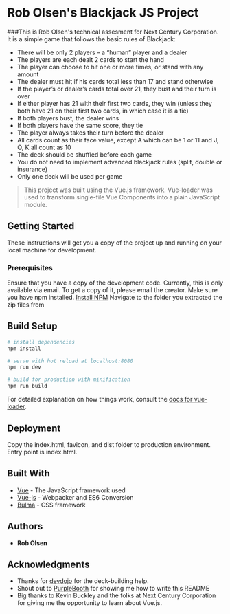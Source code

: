 # Rob Olsen's Blackjack JS Project
###This is Rob Olsen's technical assesment for Next Century Corporation.  It is a simple game that follows the basic rules of Blackjack:
* There will be only 2 players – a “human” player and a dealer
* The players are each dealt 2 cards to start the hand
* The player can choose to hit one or more times, or stand with any amount
* The dealer must hit if his cards total less than 17 and stand otherwise
* If the player’s or dealer’s cards total over 21, they bust and their turn is over
* If either player has 21 with their first two cards, they win (unless they both have 21 on their first two cards, in which case it is a tie)
* If both players bust, the dealer wins
* If both players have the same score, they tie
* The player always takes their turn before the dealer
* All cards count as their face value, except A which can be 1 or 11 and J, Q, K all count as 10
* The deck should be shuffled before each game
* You do not need to implement advanced blackjack rules (split, double or insurance)
* Only one deck will be used per game

> This project was built using the Vue.js framework.  Vue-loader was used to transform single-file Vue Components into a plain JavaScript module.

## Getting Started

These instructions will get you a copy of the project up and running on your local machine for development.

### Prerequisites
Ensure that you have a copy of the development code.  Currently, this is only available via email.  To get a copy of it, please email the creator.
Make sure you have npm installed.
[Install NPM](https://www.npmjs.com/get-npm)
Navigate to the folder you extracted the zip files from

## Build Setup


``` bash
# install dependencies
npm install

# serve with hot reload at localhost:8080
npm run dev

# build for production with minification
npm run build
```

For detailed explanation on how things work, consult the [docs for vue-loader](http://vuejs.github.io/vue-loader).

## Deployment

Copy the index.html, favicon, and dist folder to production environment.  Entry point is index.html.

## Built With

* [Vue](https://vuejs.org/) - The JavaScript framework used
* [Vue-js](https://vue-loader.vuejs.org/en/) - Webpacker and ES6 Conversion
* [Bulma](https://bulma.io/) - CSS framework

## Authors

* **Rob Olsen** 


## Acknowledgments

* Thanks for [devdojo](https://devdojo.com/blog/tutorials/create-a-deck-of-cards-in-javascript) for the deck-building help.
* Shout out to [PurpleBooth](https://gist.github.com/PurpleBooth/109311bb0361f32d87a2) for showing me how to write this README
* Big thanks to Kevin Buckley and the folks at Next Century Corporation for giving me the opportunity to learn about Vue.js.
